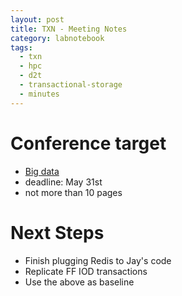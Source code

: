 ```yaml
---
layout: post
title: TXN - Meeting Notes
category: labnotebook
tags:
  - txn
  - hpc
  - d2t
  - transactional-storage
  - minutes
---
```


# Conference target

  - [Big data](http://www.irisa.fr/kerdata/bigdatacloud/)
  - deadline: May 31st
  - not more than 10 pages

# Next Steps

  - Finish plugging Redis to Jay's code
  - Replicate FF IOD transactions
  - Use the above as baseline
